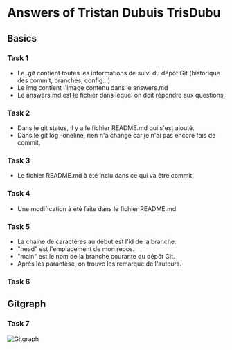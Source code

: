 # Answers of Tristan Dubuis TrisDubu

## Basics
### Task 1

- Le .git contient toutes les informations de suivi du dépôt Git (historique des commit, branches, config...)
- Le img contient l'image contenu dans le answers.md
- Le answers.md est le fichier dans lequel on doit répondre aux questions.
### Task 2

- Dans le git status, il y a le fichier README.md qui s'est ajouté.
- Dans le git log -oneline, rien n'a changé car je n'ai pas encore fais de commit.
### Task 3

- Le fichier README.md à été inclu dans ce qui va être commit.
### Task 4

-  Une modification à été faite dans le fichier README.md
### Task 5

- La chaine de caractères au début est l'id de la branche.
- "head" est l'emplacement de mon repos.
- "main" est le nom de la branche courante du dépôt Git.
- Après les parantèse, on trouve les remarque de l'auteurs.
### Task 6

## Gitgraph

### Task 7

![Gitgraph](img/gitgraph.svg)
